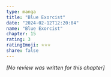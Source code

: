```yaml
---
type: manga
title: "Blue Exorcist"
date: "2024-02-12T12:20:04"
name: "Blue Exorcist"
chapter: 15
rating: 3
ratingEmoji: ⭐️⭐️⭐️
share: false
---
```


*[No review was written for this chapter]*
